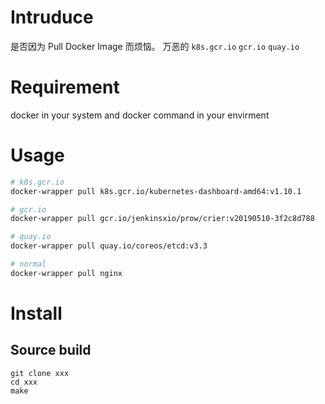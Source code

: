 # Intruduce
是否因为 Pull Docker Image 而烦恼。
万恶的 `k8s.gcr.io` `gcr.io` `quay.io`

# Requirement
docker in your system and docker command in your envirment

# Usage
```bash
# k8s.gcr.io
docker-wrapper pull k8s.gcr.io/kubernetes-dashboard-amd64:v1.10.1

# gcr.io
docker-wrapper pull gcr.io/jenkinsxio/prow/crier:v20190510-3f2c8d788

# quay.io
docker-wrapper pull quay.io/coreos/etcd:v3.3

# normal
docker-wrapper pull nginx
```

# Install

## Source build
```
git clone xxx  
cd xxx
make
```